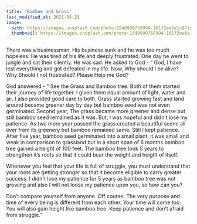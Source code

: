 ```yaml
---
title: "Bamboo and Grass"
last_modified_at: 2021-04-21
image: 
  path: https://images.unsplash.com/photo-1540999758994-161f2ee6e1c8?ixid=MnwxMjA3fDB8MHxwaG90by1wYWdlfHx8fGVufDB8fHx8&ixlib=rb-1.2.1&auto=format&fit=crop&w=1046&q=80
  thumbnail: https://images.unsplash.com/photo-1540999758994-161f2ee6e1c8?ixid=MnwxMjA3fDB8MHxwaG90by1wYWdlfHx8fGVufDB8fHx8&ixlib=rb-1.2.1&auto=format&fit=crop&w=1046&q=80
---
```


There was a businessman. His business sunk and he was too much hopeless. He was tired of his life and deeply frustrated.
One day he went to jungle and sat their silently. He was sad. He asked to God - “ God, I have lost everything and got defeated in my life. Now, Why should I be alive? Why Should I not frustrated? Please Help me God?

God answered - “ See the Grass and Bamboo tree. Both of them started their journey of life together. I given them equal amount of light, water and air. I also provided good care to both.
Grass started growing fast and land around became greener day by day but bamboo seed was not even germinated. Second year, The grass became more greener and dense but still bamboo seed remained as it was. But, I was hopeful and didn’t lose my patience.
As two more year passed the grass created a beautiful scene all over from its greenery but bamboo remained same. Still I kept patience.
After five year, bamboo seed germinated into a small plant. it was small and weak in comparison to grassland but in a short span of 6 months bamboo tree gained a height of 100 feet. The bamboo tree took 5 years to strengthen it’s roots so that it could bear the weight and height of itself.

Whenever you feel that your life is full of struggle, you must understand that your roots are getting stronger so that it become eligible to carry greater success.
I didn't lose my patience for 5 years as bamboo tree was not growing and also I will not loose my patience upon you, so how can you?

Don’t compare yourself from anyone. Off course, The very purpose and time of every being is different from each other.
Your time will come too. You will also gain height like bamboo tree. Keep patience and don’t afraid from struggle.”
